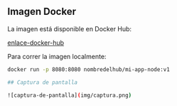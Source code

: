 ## Imagen Docker

La imagen está disponible en Docker Hub:

[enlace-docker-hub](https://hub.docker.com/r/lesly110/mi-app-node)

Para correr la imagen localmente:

```bash
docker run -p 8080:8080 nombredelhub/mi-app-node:v1

## Captura de pantalla

![captura-de-pantalla](img/captura.png)
